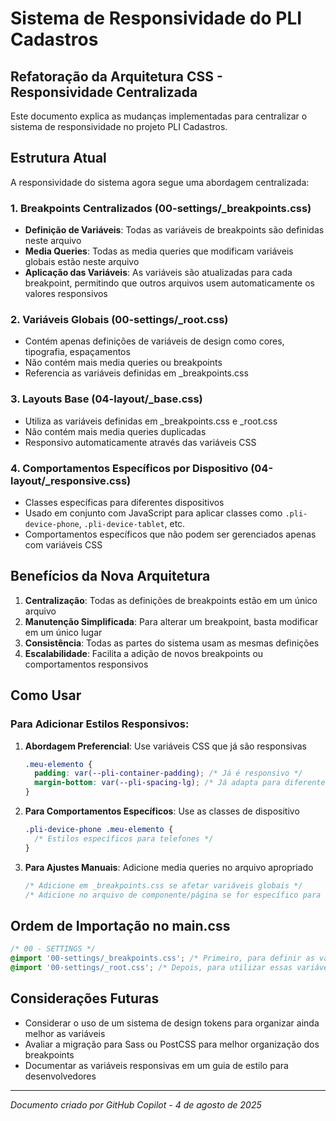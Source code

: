 # Sistema de Responsividade do PLI Cadastros

## Refatoração da Arquitetura CSS - Responsividade Centralizada

Este documento explica as mudanças implementadas para centralizar o sistema de responsividade no projeto PLI Cadastros.

## Estrutura Atual

A responsividade do sistema agora segue uma abordagem centralizada:

### 1. Breakpoints Centralizados (00-settings/\_breakpoints.css)

- **Definição de Variáveis**: Todas as variáveis de breakpoints são definidas neste arquivo
- **Media Queries**: Todas as media queries que modificam variáveis globais estão neste arquivo
- **Aplicação das Variáveis**: As variáveis são atualizadas para cada breakpoint, permitindo que outros arquivos usem automaticamente os valores responsivos

### 2. Variáveis Globais (00-settings/\_root.css)

- Contém apenas definições de variáveis de design como cores, tipografia, espaçamentos
- Não contém mais media queries ou breakpoints
- Referencia as variáveis definidas em \_breakpoints.css

### 3. Layouts Base (04-layout/\_base.css)

- Utiliza as variáveis definidas em \_breakpoints.css e \_root.css
- Não contém mais media queries duplicadas
- Responsivo automaticamente através das variáveis CSS

### 4. Comportamentos Específicos por Dispositivo (04-layout/\_responsive.css)

- Classes específicas para diferentes dispositivos
- Usado em conjunto com JavaScript para aplicar classes como `.pli-device-phone`, `.pli-device-tablet`, etc.
- Comportamentos específicos que não podem ser gerenciados apenas com variáveis CSS

## Benefícios da Nova Arquitetura

1. **Centralização**: Todas as definições de breakpoints estão em um único arquivo
2. **Manutenção Simplificada**: Para alterar um breakpoint, basta modificar em um único lugar
3. **Consistência**: Todas as partes do sistema usam as mesmas definições
4. **Escalabilidade**: Facilita a adição de novos breakpoints ou comportamentos responsivos

## Como Usar

### Para Adicionar Estilos Responsivos:

1. **Abordagem Preferencial**: Use variáveis CSS que já são responsivas

   ```css
   .meu-elemento {
     padding: var(--pli-container-padding); /* Já é responsivo */
     margin-bottom: var(--pli-spacing-lg); /* Já adapta para diferentes tamanhos */
   }
   ```

2. **Para Comportamentos Específicos**: Use as classes de dispositivo

   ```css
   .pli-device-phone .meu-elemento {
     /* Estilos específicos para telefones */
   }
   ```

3. **Para Ajustes Manuais**: Adicione media queries no arquivo apropriado
   ```css
   /* Adicione em _breakpoints.css se afetar variáveis globais */
   /* Adicione no arquivo de componente/página se for específico para aquele componente */
   ```

## Ordem de Importação no main.css

```css
/* 00 - SETTINGS */
@import '00-settings/_breakpoints.css'; /* Primeiro, para definir as variáveis */
@import '00-settings/_root.css'; /* Depois, para utilizar essas variáveis */
```

## Considerações Futuras

- Considerar o uso de um sistema de design tokens para organizar ainda melhor as variáveis
- Avaliar a migração para Sass ou PostCSS para melhor organização dos breakpoints
- Documentar as variáveis responsivas em um guia de estilo para desenvolvedores

---

_Documento criado por GitHub Copilot - 4 de agosto de 2025_
